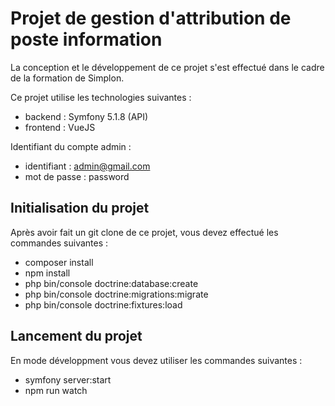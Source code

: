 # Projet de gestion d'attribution de poste information

La conception et le développement de ce projet s'est effectué dans le cadre de la formation de Simplon. 

Ce projet utilise les technologies suivantes :

- backend : Symfony 5.1.8 (API)
- frontend : VueJS


Identifiant du compte admin : 

- identifiant : admin@gmail.com
- mot de passe : password


## Initialisation du projet

Après avoir fait un git clone de ce projet, vous devez effectué les commandes suivantes : 

- composer install
- npm install
- php bin/console doctrine:database:create
- php bin/console doctrine:migrations:migrate
- php bin/console doctrine:fixtures:load

## Lancement du projet 

En mode développment vous devez utiliser les commandes suivantes : 

- symfony server:start
- npm run watch